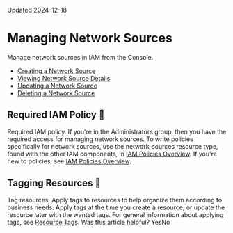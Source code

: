 Updated 2024-12-18
# Managing Network Sources
Manage network sources in IAM from the Console.
  * [Creating a Network Source](https://docs.oracle.com/en-us/iaas/Content/Identity/networksources/To_create_a_network_source.htm#To "Create a network source in IAM to restrict the set of IP ranges from which users can sign in.")
  * [Viewing Network Source Details](https://docs.oracle.com/en-us/iaas/Content/Identity/networksources/To_view_network_source_details.htm#view "View details of a network source in IAM to see the set of IP ranges from which users can sign in.")
  * [Updating a Network Source](https://docs.oracle.com/en-us/iaas/Content/Identity/networksources/To_update_a_network_source.htm#To_update_a_network_source "Update a network source in IAM to change the set of IP ranges from which users can sign in.")
  * [Deleting a Network Source](https://docs.oracle.com/en-us/iaas/Content/Identity/networksources/To_delete_a_network_source.htm#To_delete_a_network_source "Delete a network source in IAM.")


## Required IAM Policy 🔗 
Required IAM policy.
If you're in the Administrators group, then you have the required access for managing network sources. To write policies specifically for network sources, use the network-sources resource type, found with the other IAM components, in [IAM Policies Overview](https://docs.oracle.com/en-us/iaas/Content/Identity/policieshow/Policy_Basics.htm#top "IAM policies govern control of resources in Oracle Cloud Infrastructure \(OCI\) tenancies.").
If you're new to policies, see [IAM Policies Overview](https://docs.oracle.com/en-us/iaas/Content/Identity/policieshow/Policy_Basics.htm#top "IAM policies govern control of resources in Oracle Cloud Infrastructure \(OCI\) tenancies.").
## Tagging Resources 🔗 
Tag resources.
Apply tags to resources to help organize them according to business needs. Apply tags at the time you create a resource, or update the resource later with the wanted tags. For general information about applying tags, see [Resource Tags](https://docs.oracle.com/iaas/Content/General/Concepts/resourcetags.htm).
Was this article helpful?
YesNo

